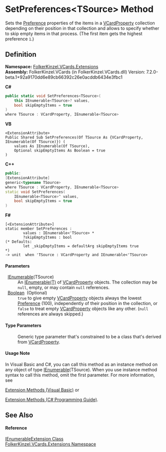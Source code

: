 # SetPreferences&lt;TSource&gt; Method


Sets the <a href="50760592-ebd2-d6c5-16b0-f752af7dada1.md">Preference</a> properties of the items in a <a href="e1395eb9-792c-c4d8-ee22-97939a91c58e.md">VCardProperty</a> collection depending on their position in that collection and allows to specify whether to skip empty items in that process. (The first item gets the highest preference `1`.)



## Definition
**Namespace:** <a href="ea6bb853-85f2-e58b-0429-68b3fa762c9a.md">FolkerKinzel.VCards.Extensions</a>  
**Assembly:** FolkerKinzel.VCards (in FolkerKinzel.VCards.dll) Version: 7.2.0-beta.1+92a9170dd6e89cb66392c26e0acddb6434e3fbc1

**C#**
``` C#
public static void SetPreferences<TSource>(
	this IEnumerable<TSource>? values,
	bool skipEmptyItems = true
)
where TSource : VCardProperty, IEnumerable<TSource>

```
**VB**
``` VB
<ExtensionAttribute>
Public Shared Sub SetPreferences(Of TSource As {VCardProperty, IEnumerable(Of TSource)}) ( 
	values As IEnumerable(Of TSource),
	Optional skipEmptyItems As Boolean = true
)
```
**C++**
``` C++
public:
[ExtensionAttribute]
generic<typename TSource>
where TSource : VCardProperty, IEnumerable<TSource>
static void SetPreferences(
	IEnumerable<TSource>^ values, 
	bool skipEmptyItems = true
)
```
**F#**
``` F#
[<ExtensionAttribute>]
static member SetPreferences : 
        values : IEnumerable<'TSource> * 
        ?skipEmptyItems : bool 
(* Defaults:
        let _skipEmptyItems = defaultArg skipEmptyItems true
*)
-> unit  when 'TSource : VCardProperty and IEnumerable<'TSource>
```



#### Parameters
<dl><dt>  <a href="https://learn.microsoft.com/dotnet/api/system.collections.generic.ienumerable-1" target="_blank" rel="noopener noreferrer">IEnumerable</a>(TSource)</dt><dd>An <a href="https://learn.microsoft.com/dotnet/api/system.collections.generic.ienumerable-1" target="_blank" rel="noopener noreferrer">IEnumerable(T)</a> of <a href="e1395eb9-792c-c4d8-ee22-97939a91c58e.md">VCardProperty</a> objects. The collection may be <code>null</code>, empty, or may contain <code>null</code> references.</dd><dt>  <a href="https://learn.microsoft.com/dotnet/api/system.boolean" target="_blank" rel="noopener noreferrer">Boolean</a>  (Optional)</dt><dd><code>true</code> to give empty <a href="e1395eb9-792c-c4d8-ee22-97939a91c58e.md">VCardProperty</a> objects always the lowest <a href="50760592-ebd2-d6c5-16b0-f752af7dada1.md">Preference</a> (100), independently of their position in the collection, or <code>false</code> to treat empty <a href="e1395eb9-792c-c4d8-ee22-97939a91c58e.md">VCardProperty</a> objects like any other. (<code>null</code> references are always skipped.)</dd></dl>

#### Type Parameters
<dl><dt /><dd>Generic type parameter that's constrained to be a class that's derived from <a href="e1395eb9-792c-c4d8-ee22-97939a91c58e.md">VCardProperty</a>.</dd></dl>

#### Usage Note
In Visual Basic and C#, you can call this method as an instance method on any object of type <a href="https://learn.microsoft.com/dotnet/api/system.collections.generic.ienumerable-1" target="_blank" rel="noopener noreferrer">IEnumerable</a>(TSource). When you use instance method syntax to call this method, omit the first parameter. For more information, see <a href="https://docs.microsoft.com/dotnet/visual-basic/programming-guide/language-features/procedures/extension-methods" target="_blank" rel="noopener noreferrer">

Extension Methods (Visual Basic)</a> or <a href="https://docs.microsoft.com/dotnet/csharp/programming-guide/classes-and-structs/extension-methods" target="_blank" rel="noopener noreferrer">

Extension Methods (C# Programming Guide)</a>.

## See Also


#### Reference
<a href="c35d9134-4046-9ae5-662b-f2be39e4b469.md">IEnumerableExtension Class</a>  
<a href="ea6bb853-85f2-e58b-0429-68b3fa762c9a.md">FolkerKinzel.VCards.Extensions Namespace</a>  
